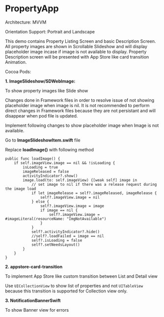 # PropertyApp

Architecture: MVVM

Orientation Support: Portrait and Landscape

This demo contains Property Listing Screen and basic Description Screen. All property images are shown in Scrollable Slideshow and will display placeholder image incase if image is not available to display. Property Description screen will be presented with App Store like card transition Animation.


Cocoa Pods:

<b> 1. ImageSlideshow/SDWebImage: </b>

To show property images like Slide show 

Changes done in Framework files in order to resolve issue of not showing placeholder image when image is nil. It is not recommended to perform direct changes in Framework files because they are not persistant and will disappear when pod file is updated. 

Implement following changes to show placeholder image when Image is not available. 

Go to <b>ImageSlideshowItem.swift</b> file

Replace <b>loadImage()</b> with following method

```
public func loadImage() {
	if self.imageView.image == nil && !isLoading {
		isLoading = true
		imageReleased = false
		activityIndicator?.show()
		image.load(to: self.imageView) {[weak self] image in
			// set image to nil if there was a release request during the image load
			if let imageRelease = self?.imageReleased, imageRelease {
				self?.imageView.image = nil
			} else {
				self?.imageView.image = image
				if image == nil {
					self?.imageView.image = #imageLiteral(resourceName: "ImgNotAvailable")
				}
			}
			self?.activityIndicator?.hide()
			//self?.loadFailed = image == nil
			self?.isLoading = false
			self?.setNeedsLayout()
		}
	}
}
```

<b>2. appstore-card-transition</b>

To implement App Store like custom transition between List and Detail view

Use ```UICollectionView``` to show list of properties and not ```UITableView``` because this transition is supported for Collection view only. 

<b>3. NotificationBannerSwift</b>

To show Banner view for errors
